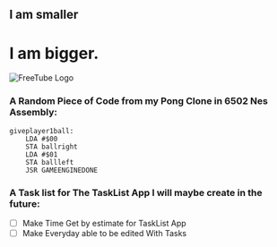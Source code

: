 ##  I am smaller
# I am bigger.

![FreeTube Logo](https://github.com/user-attachments/assets/fb1cf81f-bfa4-40ff-9f2e-31d46fbdf980)
### A Random Piece of Code from my Pong Clone in 6502 Nes Assembly:
``` assembly
giveplayer1ball:
    LDA #$00
    STA ballright
    LDA #$01
    STA ballleft
    JSR GAMEENGINEDONE
```
### A Task list for The TaskList App I will maybe create in the future:
- [ ] Make Time Get by estimate for TaskList App
- [ ] Make Everyday able to be edited With Tasks 
